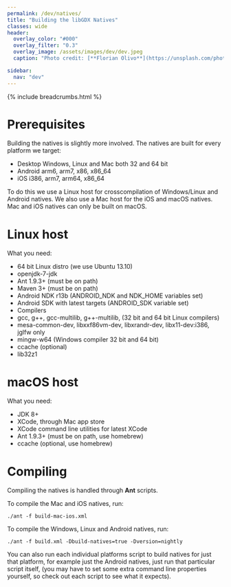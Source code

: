 ```yaml
---
permalink: /dev/natives/
title: "Building the libGDX Natives"
classes: wide
header:
  overlay_color: "#000"
  overlay_filter: "0.3"
  overlay_image: /assets/images/dev/dev.jpeg
  caption: "Photo credit: [**Florian Olivo**](https://unsplash.com/photos/Ek9Znm8lQ1U)"

sidebar:
  nav: "dev"
---
```


{% include breadcrumbs.html %}

# Prerequisites
Building the natives is slightly more involved. The natives are built for every platform we target:

- Desktop Windows, Linux and Mac both 32 and 64 bit
- Android arm6, arm7, x86, x86_64
- iOS i386, arm7, arm64, x86_64

To do this we use a Linux host for crosscompilation of Windows/Linux and Android natives. We also use a Mac host for the iOS and macOS natives. Mac and iOS natives can only be built on macOS.

# Linux host
What you need:

- 64 bit Linux distro (we use Ubuntu 13.10)
- openjdk-7-jdk
- Ant 1.9.3+ (must be on path)
- Maven 3+ (must be on path)
- Android NDK r13b (ANDROID_NDK and NDK_HOME variables set)
- Android SDK with latest targets (ANDROID_SDK variable set)
- Compilers
- gcc, g++, gcc-multilib, g++-multilib, (32 bit and 64 bit Linux compilers)
- mesa-common-dev, libxxf86vm-dev, libxrandr-dev, libx11-dev:i386, jglfw only
- mingw-w64 (Windows compiler 32 bit and 64 bit)
- ccache (optional)
- lib32z1

# macOS host
What you need:

- JDK 8+
- XCode, through Mac app store
- XCode command line utilities for latest XCode
- Ant 1.9.3+ (must be on path, use homebrew)
- ccache (optional, use homebrew)

# Compiling
Compiling the natives is handled through **Ant** scripts.

To compile the Mac and iOS natives, run:

```
./ant -f build-mac-ios.xml
```

To compile the Windows, Linux and Android natives, run:

```
./ant -f build.xml -Dbuild-natives=true -Dversion=nightly
```

You can also run each individual platforms script to build natives for just that platform, for example just the Android natives, just run that particular script itself, (you may have to set some extra command line properties yourself, so check out each script to see what it expects).
